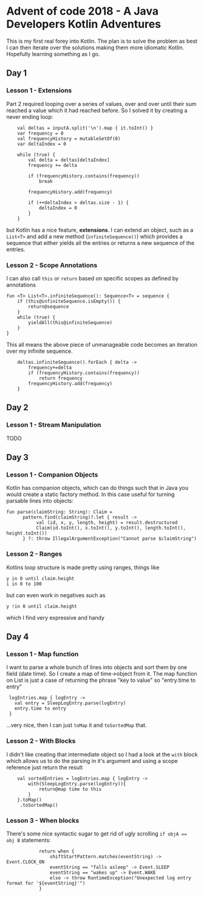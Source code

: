 # Advent of code 2018 - A Java Developers Kotlin Adventures

This is my first real forey into Kotlin.  The plan is to solve the problem as best I can then iterate over the solutions making them more idiomatic Kotlin.  Hopefully learning something as I go.


## Day 1

### Lesson 1 - Extensions

Part 2 required looping over a series of values, over and over until their sum reached a value which it had reached before.  So I solved it by creating a never ending loop:
```
    val deltas = inputA.split('\n').map { it.toInt() }
    var frequency = 0
    val frequencyHistory = mutableSetOf(0)
    var deltaIndex = 0

    while (true) {
        val delta = deltas[deltaIndex]
        frequency += delta

        if (frequencyHistory.contains(frequency))
            break

        frequencyHistory.add(frequency)

        if (++deltaIndex > deltas.size - 1) {
            deltaIndex = 0
        }
    }
```

but Kotlin has a nice feature, **extensions**.  I can extend an object, such as a `List<T>` and add a new method (`infiniteSequence()`) which provides a sequence that either yields all the entries or returns a new sequence of the entries.

### Lesson 2 - Scope Annotations

I can also call `this` or `return` based on specific scopes as defined by annotations

```
fun <T> List<T>.infiniteSequence(): Sequence<T> = sequence {
    if (this@infiniteSequence.isEmpty()) {
        return@sequence
    }
    while (true) {
        yieldAll(this@infiniteSequence)
    }
}
```

This all means the above piece of unmanageable code becomes an iteration over my infinite sequence.

```
    deltas.infiniteSequence().forEach { delta ->
        frequency+=delta
        if (frequencyHistory.contains(frequency))
            return frequency
        frequencyHistory.add(frequency)
    }
```

## Day 2

### Lesson 1 - Stream Manipulation

TODO

## Day 3

### Lesson 1 - Companion Objects

Kotlin has companion objects, which can do things such that in Java you would create a static factory method.  In this case useful for turning parsable lines into objects:

 ```
 fun parse(claimString: String): Claim =
       pattern.find(claimString)?.let { result ->
            val (id, x, y, length, height) = result.destructured
            Claim(id.toInt(), x.toInt(), y.toInt(), length.toInt(), height.toInt())
       } ?: throw IllegalArgumentException("Cannot parse $claimString")
 ```

### Lesson 2 - Ranges

Kotlins loop structure is made pretty using ranges, things like

```
y in 0 until claim.height
i in 0 to 100
```

but can even work in negatives such as

```
y !in 0 until claim.height
```

which I find very expressive and handy

## Day 4

### Lesson 1 - Map function

I want to parse a whole bunch of lines into objects and sort them by one field (date time).  So I create a map of time->object from it.  The map function on List<String> is just a case of returning the phrase "key to value" so "entry.time to entry"

```
 logEntries.map { logEntry ->
   val entry = SleepLogEntry.parse(logEntry)
   entry.time to entry
 }
```

...very nice, then I can just `toMap` it and `toSortedMap` that.

### Lesson 2 - With Blocks

I didn't like creating that intermediate object so I had a look at the `with` block which allows us to do the parsing in it's argument and using a scope reference just return the result

```
    val sortedEntries = logEntries.map { logEntry ->
        with(SleepLogEntry.parse(logEntry)){
            return@map time to this
        }
    }.toMap()
     .toSortedMap()
```

### Lesson 3 - When blocks

There's some nice syntactic sugar to get rid of ugly scrolling `if objA == obj B` statements:

```
            return when {
                shiftStartPattern.matches(eventString) -> Event.CLOCK_ON
                eventString == "falls asleep" -> Event.SLEEP
                eventString == "wakes up" -> Event.WAKE
                else -> throw RuntimeException("Unexpected log entry format for '${eventString}'")
            }
```
